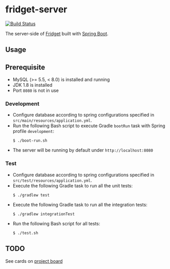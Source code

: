 # fridget-server

[![Build Status](https://travis-ci.org/YuKitAs/fridget-server.svg?branch=master)](https://travis-ci.org/YuKitAs/fridget-server)

The server-side of [Fridget](https://github.com/YuKitAs/fridget-android) built with [Spring Boot](https://spring.io/projects/spring-boot).

## Usage

## Prerequisite

* MySQL (>= 5.5, < 8.0) is installed and running
* JDK 1.8 is installed
* Port `8080` is not in use

### Development

* Configure database according to spring configurations specified in `src/main/resources/application.yml`.
* Run the following Bash script to execute Gradle `bootRun` task with Spring profile `development`:
  ```console
  $ ./boot-run.sh
  ```
* The server will be running by default under `http://localhost:8080`

### Test

* Configure database according to spring configurations specified in `src/test/resources/application.yml`.
* Execute the following Gradle task to run all the unit tests:
  ```console
  $ ./gradlew test
  ```
* Execute the following Gradle task to run all the integration tests:
  ```console
  $ ./gradlew integrationTest
  ```
* Run the following Bash script for all tests:
  ```console
  $ ./test.sh
  ```

## TODO

See cards on [project board](https://github.com/YuKitAs/fridget-android/projects/3)
